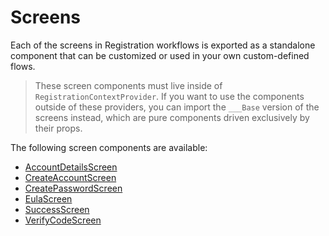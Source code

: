 # Screens

Each of the screens in Registration workflows is exported as a standalone component that can be customized or used in your own custom-defined flows.

> These screen components must live inside of `RegistrationContextProvider`. If you want to use the components outside of these providers, you can import the `___Base` version of the screens instead, which are pure components driven exclusively by their props.

The following screen components are available:

- [AccountDetailsScreen](./account-details.md)
- [CreateAccountScreen](./create-account.md)
- [CreatePasswordScreen](./create-password.md)
- [EulaScreen](./eula.md)
- [SuccessScreen](./success.md)
- [VerifyCodeScreen](./verify-code.md)
